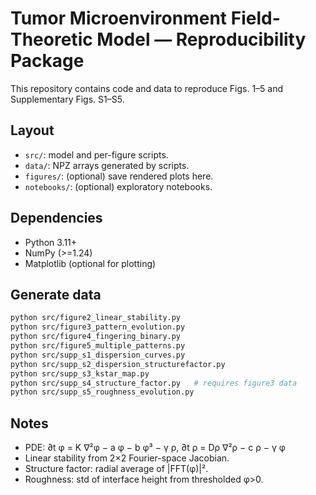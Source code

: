 # Tumor Microenvironment Field-Theoretic Model — Reproducibility Package

This repository contains code and data to reproduce Figs. 1–5 and Supplementary Figs. S1–S5.

## Layout
- `src/`: model and per-figure scripts.
- `data/`: NPZ arrays generated by scripts.
- `figures/`: (optional) save rendered plots here.
- `notebooks/`: (optional) exploratory notebooks.

## Dependencies
- Python 3.11+
- NumPy (>=1.24)
- Matplotlib (optional for plotting)

## Generate data
```bash
python src/figure2_linear_stability.py
python src/figure3_pattern_evolution.py
python src/figure4_fingering_binary.py
python src/figure5_multiple_patterns.py
python src/supp_s1_dispersion_curves.py
python src/supp_s2_dispersion_structurefactor.py
python src/supp_s3_kstar_map.py
python src/supp_s4_structure_factor.py   # requires figure3 data
python src/supp_s5_roughness_evolution.py
```

## Notes
- PDE:
  ∂t φ = K ∇²φ − a φ − b φ³ − γ ρ,
  ∂t ρ = Dρ ∇²ρ − c ρ − γ φ
- Linear stability from 2×2 Fourier-space Jacobian.
- Structure factor: radial average of |FFT(φ)|².
- Roughness: std of interface height from thresholded φ>0.

